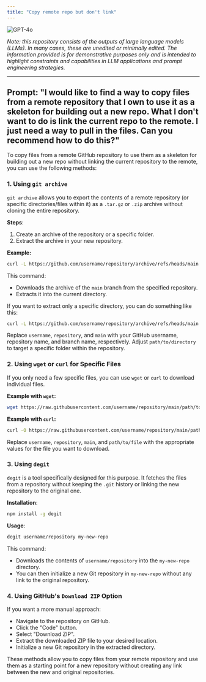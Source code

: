 ```yaml
---
title: "Copy remote repo but don't link"
---
```

![GPT-4o](https://img.shields.io/badge/GPT--4o-3333FF?style=for-the-badge&logo=openai&logoColor=white)



*Note: this repository consists of the outputs of large language models (LLMs). In many cases, these are unedited or minimally edited. The information provided is for demonstrative purposes only and is intended to highlight constraints and capabilities in LLM applications and prompt engineering strategies.*


---
Prompt: "I would like to find a way to copy files from a remote repository that I own to use it as a skeleton for building out a new repo. What I don't want to do is link the current repo to the remote. I just need a way to pull in the files. Can you recommend how to do this?"
---
To copy files from a remote GitHub repository to use them as a skeleton for building out a new repo without linking the current repository to the remote, you can use the following methods:

### 1. **Using `git archive`**
   `git archive` allows you to export the contents of a remote repository (or specific directories/files within it) as a `.tar.gz` or `.zip` archive without cloning the entire repository.

   **Steps**:
   1. Create an archive of the repository or a specific folder.
   2. Extract the archive in your new repository.

   **Example:**
   ```bash
   curl -L https://github.com/username/repository/archive/refs/heads/main.tar.gz | tar -xz
   ```

   This command:
   - Downloads the archive of the `main` branch from the specified repository.
   - Extracts it into the current directory.

   If you want to extract only a specific directory, you can do something like this:
   ```bash
   curl -L https://github.com/username/repository/archive/refs/heads/main.tar.gz | tar -xz --strip-components=1 repository-main/path/to/directory
   ```

   Replace `username`, `repository`, and `main` with your GitHub username, repository name, and branch name, respectively. Adjust `path/to/directory` to target a specific folder within the repository.

### 2. **Using `wget` or `curl` for Specific Files**
   If you only need a few specific files, you can use `wget` or `curl` to download individual files.

   **Example with `wget`:**
   ```bash
   wget https://raw.githubusercontent.com/username/repository/main/path/to/file
   ```

   **Example with `curl`:**
   ```bash
   curl -O https://raw.githubusercontent.com/username/repository/main/path/to/file
   ```

   Replace `username`, `repository`, `main`, and `path/to/file` with the appropriate values for the file you want to download.

### 3. **Using `degit`**
   `degit` is a tool specifically designed for this purpose. It fetches the files from a repository without keeping the `.git` history or linking the new repository to the original one.

   **Installation**:
   ```bash
   npm install -g degit
   ```

   **Usage**:
   ```bash
   degit username/repository my-new-repo
   ```

   This command:
   - Downloads the contents of `username/repository` into the `my-new-repo` directory.
   - You can then initialize a new Git repository in `my-new-repo` without any link to the original repository.

### 4. **Using GitHub's `Download ZIP` Option**
   If you want a more manual approach:
   - Navigate to the repository on GitHub.
   - Click the "Code" button.
   - Select "Download ZIP".
   - Extract the downloaded ZIP file to your desired location.
   - Initialize a new Git repository in the extracted directory.

These methods allow you to copy files from your remote repository and use them as a starting point for a new repository without creating any link between the new and original repositories.
